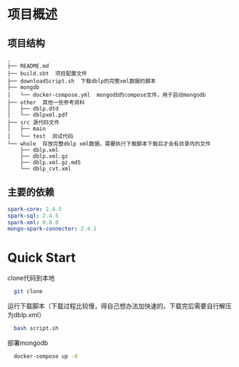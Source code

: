 # 项目概述

## 项目结构

```
.
├── README.md
├── build.sbt  项目配置文件
├── downloadScript.sh  下载dblp的完整xml数据的脚本
├── mongdb
│   └── docker-compose.yml  mongodb的compose文件，用于启动mongodb
├── other  其他一些参考资料
│   ├── dblp.dtd
│   └── dblpxml.pdf
├── src 源代码文件
│   ├── main
│   └── test  测试代码
└── whole  存放完整dblp xml数据，需要执行下载脚本下载后才会有目录内的文件
    ├── dblp.xml
    ├── dblp.xml.gz
    ├── dblp.xml.gz.md5
    └── dblp_cvt.xml
```

## 主要的依赖

```yaml
spark-core: 2.4.5
spark-sql: 2.4.5
spark-xml: 0.8.0
mongo-spark-connector: 2.4.1
```

# Quick Start

clone代码到本地
```bash
  git clone
```

运行下载脚本（下载过程比较慢，得自己想办法加快速的。下载完后需要自行解压为dblp.xml）
```bash
  bash script.sh
```

部署mongodb

```bash
  docker-compose up -d
```

